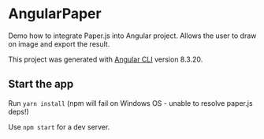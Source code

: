 # AngularPaper

Demo how to integrate Paper.js into Angular project. Allows the user to draw on image and export the result.

This project was generated with [Angular CLI](https://github.com/angular/angular-cli) version 8.3.20.

## Start the app

Run `yarn install` (npm will fail on Windows OS - unable to resolve paper.js deps!)

Use `npm start` for a dev server.

